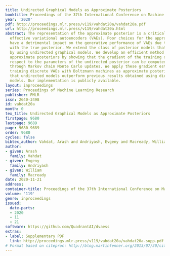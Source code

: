 ```yaml
---
title: Undirected Graphical Models as Approximate Posteriors
booktitle: Proceedings of the 37th International Conference on Machine Learning
year: '2020'
pdf: http://proceedings.mlr.press/v119/vahdat20a/vahdat20a.pdf
url: http://proceedings.mlr.press/v119/vahdat20a.html
abstract: The representation of the approximate posterior is a critical aspect of
  effective variational autoencoders (VAEs). Poor choices for the approximate posterior
  have a detrimental impact on the generative performance of VAEs due to the mismatch
  with the true posterior. We extend the class of posterior models that may be learned
  by using undirected graphical models. We develop an efficient method to train undirected
  approximate posteriors by showing that the gradient of the training objective with
  respect to the parameters of the undirected posterior can be computed by backpropagation
  through Markov chain Monte Carlo updates. We apply these gradient estimators for
  training discrete VAEs with Boltzmann machines as approximate posteriors and demonstrate
  that undirected models outperform previous results obtained using directed graphical
  models. Our implementation is publicly available.
layout: inproceedings
series: Proceedings of Machine Learning Research
publisher: PMLR
issn: 2640-3498
id: vahdat20a
month: 0
tex_title: Undirected Graphical Models as Approximate Posteriors
firstpage: 9680
lastpage: 9689
page: 9680-9689
order: 9680
cycles: false
bibtex_author: Vahdat, Arash and Andriyash, Evgeny and Macready, William
author:
- given: Arash
  family: Vahdat
- given: Evgeny
  family: Andriyash
- given: William
  family: Macready
date: 2020-11-21
address: 
container-title: Proceedings of the 37th International Conference on Machine Learning
volume: '119'
genre: inproceedings
issued:
  date-parts:
  - 2020
  - 11
  - 21
software: https://github.com/QuadrantAI/dvaess
extras:
- label: Supplementary PDF
  link: http://proceedings.mlr.press/v119/vahdat20a/vahdat20a-supp.pdf
# Format based on citeproc: http://blog.martinfenner.org/2013/07/30/citeproc-yaml-for-bibliographies/
---
```

